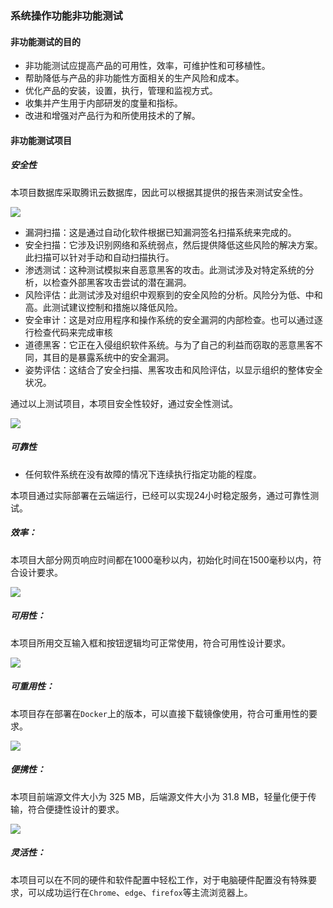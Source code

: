 ### 系统操作功能非功能测试

#### 非功能测试的目的

- 非功能测试应提高产品的可用性，效率，可维护性和可移植性。
- 帮助降低与产品的非功能性方面相关的生产风险和成本。
- 优化产品的安装，设置，执行，管理和监视方式。
- 收集并产生用于内部研发的度量和指标。
- 改进和增强对产品行为和所使用技术的了解。

#### 非功能测试项目

##### 安全性

本项目数据库采取腾讯云数据库，因此可以根据其提供的报告来测试安全性。

![](C:\Users\WYK82\Pictures\安全性测试.png)

- 漏洞扫描：这是通过自动化软件根据已知漏洞签名扫描系统来完成的。
- 安全扫描：它涉及识别网络和系统弱点，然后提供降低这些风险的解决方案。此扫描可以针对手动和自动扫描执行。
- 渗透测试：这种测试模拟来自恶意黑客的攻击。此测试涉及对特定系统的分析，以检查外部黑客攻击尝试的潜在漏洞。
- 风险评估：此测试涉及对组织中观察到的安全风险的分析。风险分为低、中和高。此测试建议控制和措施以降低风险。
- 安全审计：这是对应用程序和操作系统的安全漏洞的内部检查。也可以通过逐行检查代码来完成审核
- 道德黑客：它正在入侵组织软件系统。与为了自己的利益而窃取的恶意黑客不同，其目的是暴露系统中的安全漏洞。
- 姿势评估：这结合了安全扫描、黑客攻击和风险评估，以显示组织的整体安全状况。

通过以上测试项目，本项目安全性较好，通过安全性测试。

![](C:\Users\WYK82\Pictures\安全性测试2.png)

##### 可靠性

- 任何软件系统在没有故障的情况下连续执行指定功能的程度。

本项目通过实际部署在云端运行，已经可以实现24小时稳定服务，通过可靠性测试。

##### 效率：

本项目大部分网页响应时间都在1000毫秒以内，初始化时间在1500毫秒以内，符合设计要求。

![](C:\Users\WYK82\Pictures\效率.png)

##### 可用性：

本项目所用交互输入框和按钮逻辑均可正常使用，符合可用性设计要求。

![](C:\Users\WYK82\Pictures\可用性.png)

##### 可重用性：

本项目存在部署在`Docker`上的版本，可以直接下载镜像使用，符合可重用性的要求。

![](C:\Users\WYK82\Pictures\可重用性.png)

##### 便携性：

本项目前端源文件大小为 325 MB，后端源文件大小为 31.8 MB，轻量化便于传输，符合便捷性设计的要求。

![](C:\Users\WYK82\Pictures\便捷性.png)

##### 灵活性：

本项目可以在不同的硬件和软件配置中轻松工作，对于电脑硬件配置没有特殊要求，可以成功运行在`Chrome`、`edge`、`firefox`等主流浏览器上。

